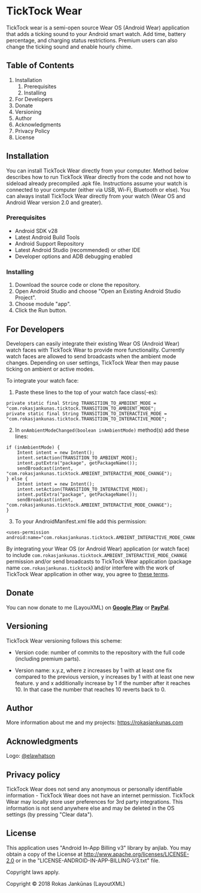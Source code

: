 # TickTock Wear

TickTock wear is a semi-open source Wear OS (Android Wear) application that adds a ticking sound to your Android smart watch. Add time, battery percentage, and charging status restrictions. Premium users can also change the ticking sound and enable hourly chime.

<url>

<screenshots>

## Table of Contents
<change to URLS>

1. Installation
    1. Prerequisites
    2. Installing
2. For Developers
3. Donate
4. Versioning
5. Author
6. Acknowledgments
7. Privacy Policy
8. License

## Installation

You can install TickTock Wear directly from your computer. Method below describes how to run TickTock Wear directly from the code and not how to sideload already precompiled .apk file. Instructions assume your watch is connected to your computer (either via USB, Wi-Fi, Bluetooth or else). You can always install TickTock Wear directly from your watch (Wear OS and Android Wear version 2.0 and greater).

### Prerequisites

* Android SDK v28
* Latest Android Build Tools
* Android Support Repository
* Latest Android Studio (recommended) or other IDE
* Developer options and ADB debugging enabled

### Installing

1. Download the source code or clone the repository.
2. Open Android Studio and choose "Open an Existing Android Studio Project".
3. Choose module "app".
4. Click the Run button.

## For Developers

Developers can easily integrate their existing Wear OS (Android Wear) watch faces with TickTock Wear to provide more functionality. Currently watch faces are allowed to send broadcasts when the ambient mode changes. Depending on user settings, TickTock Wear then may pause ticking on ambient or active modes.

To integrate your watch face:

1. Paste these lines to the top of your watch face class(-es):
```
private static final String TRANSITION_TO_AMBIENT_MODE = "com.rokasjankunas.ticktock.TRANSITION_TO_AMBIENT_MODE";
private static final String TRANSITION_TO_INTERACTIVE_MODE = "com.rokasjankunas.ticktock.TRANSITION_TO_INTERACTIVE_MODE";
```

2. In `onAmbientModeChanged(boolean inAmbientMode)` method(s) add these lines:
```
if (inAmbientMode) {
    Intent intent = new Intent();
    intent.setAction(TRANSITION_TO_AMBIENT_MODE);
    intent.putExtra("package", getPackageName());
    sendBroadcast(intent, "com.rokasjankunas.ticktock.AMBIENT_INTERACTIVE_MODE_CHANGE");
} else {
    Intent intent = new Intent();
    intent.setAction(TRANSITION_TO_INTERACTIVE_MODE);
    intent.putExtra("package", getPackageName());
    sendBroadcast(intent, "com.rokasjankunas.ticktock.AMBIENT_INTERACTIVE_MODE_CHANGE");
}
```

3. To your AndroidManifest.xml file add this permission:
```
<uses-permission android:name="com.rokasjankunas.ticktock.AMBIENT_INTERACTIVE_MODE_CHANGE"/>
```

By integrating your Wear OS (or Android Wear) application (or watch face) to include `com.rokasjankunas.ticktock.AMBIENT_INTERACTIVE_MODE_CHANGE` permission and/or send broadcasts to TickTock Wear application (package name `com.rokasjankunas.ticktock`) and/or interfere with the work of TickTock Wear application in other way, you agree to [these terms](https://github.com/LayoutXML/TickTock-Wear/blob/master/developer-terms.md).

## Donate
You can now donate to me (LayouXML) on **[Google Play](https://play.google.com/store/apps/details?id=com.layoutxml.support)** or **[PayPal](https://www.paypal.me/RJankunas)**.

## Versioning

TickTock Wear versioning follows this scheme:

* Version code: number of commits to the repository with the full code (including premium parts).

* Version name: x.y.z, where z increases by 1 with at least one fix compared to the previous version, y increases by 1 with at least one new feature. y and x additionally increase by 1 if the number after it reaches 10. In that case the number that reaches 10 reverts back to 0.

## Author

More information about me and my projects: https://rokasjankunas.com

## Acknowledgments

Logo: [@elawhatson](https://github.com/elawhatson)

## Privacy policy

TickTock Wear does not send any anonymous or personally identifiable information - TickTock Wear does not have an internet permission. TickTock Wear may locally store user preferences for 3rd party integrations. This information is not send anywhere else and may be deleted in the OS settings (by pressing "Clear data").

## License

This application uses "Android In-App Billing v3" library by anjlab. You may obtain a copy of the License at http://www.apache.org/licenses/LICENSE-2.0 or in the "LICENSE-ANDROID-IN-APP-BILLING-V3.txt" file.

Copyright laws apply.

Copyright © 2018 Rokas Jankūnas (LayoutXML)
